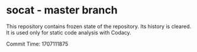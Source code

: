 # socat - master branch

This repository contains frozen state of the repository.
Its history is cleared. It is used only for static code
analysis with Codacy.

Commit Time: 1707111875